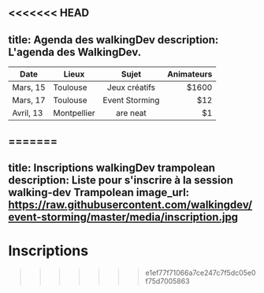 <<<<<<< HEAD
---
title: Agenda des walkingDev
description: L'agenda des WalkingDev.
---

| Date       | Lieux       | Sujet             | Animateurs
| --------   | --------    |:-----------------:| -------------:|
| Mars, 15   | Toulouse    | Jeux créatifs     | $1600 |
| Mars, 17   | Toulouse    | Event Storming    |   $12 |
| Avril, 13  | Montpellier | are neat          |    $1 |
=======
---
title: Inscriptions walkingDev trampolean
description: Liste pour s'inscrire à la session walking-dev Trampolean
image_url: https://raw.githubusercontent.com/walkingdev/event-storming/master/media/inscription.jpg
---


# Inscriptions

>>>>>>> e1ef77f71066a7ce247c7f5dc05e0f75d7005863
